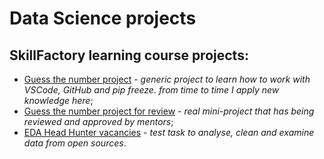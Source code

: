 # Data Science projects

## SkillFactory learning course projects:

* [Guess the number project](https://github.com/astaticmass/sf_ds/tree/main/project_1) - *generic project to learn how to work with VSCode, GitHub and pip freeze. from time to time I apply new knowledge here*;
* [Guess the number project for review](https://github.com/astaticmass/sf_ds/tree/main/project_2) - *real mini-project that has being reviewed and approved by mentors*;
* [EDA Head Hunter vacancies](https://github.com/astaticmass/sf_ds/tree/main/project_2) - *test task to analyse, clean and examine data from open sources*.
